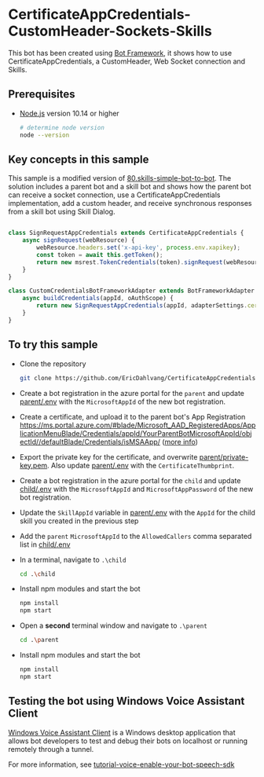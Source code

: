 # CertificateAppCredentials-CustomHeader-Sockets-Skills

This bot has been created using [Bot Framework](https://dev.botframework.com), it shows how to use CertificateAppCredentials, a CustomHeader, Web Socket connection and Skills.

## Prerequisites

- [Node.js](https://nodejs.org) version 10.14 or higher

    ```bash
    # determine node version
    node --version

## Key concepts in this sample

This sample is a modified version of [80.skills-simple-bot-to-bot](https://github.com/microsoft/BotBuilder-Samples/tree/master/samples/javascript_nodejs/80.skills-simple-bot-to-bot).  The solution includes a parent bot and a skill bot and shows how the parent bot can receive a socket connection, use a CertificateAppCredentials implementation, add a custom header, and receive synchronous responses from a skill bot using Skill Dialog.

```javascript

class SignRequestAppCredentials extends CertificateAppCredentials {
    async signRequest(webResource) {
        webResource.headers.set('x-api-key', process.env.xapikey);
        const token = await this.getToken();
        return new msrest.TokenCredentials(token).signRequest(webResource);
    }
}

class CustomCredentialsBotFrameworkAdapter extends BotFrameworkAdapter {
    async buildCredentials(appId, oAuthScope) {
        return new SignRequestAppCredentials(appId, adapterSettings.certificateThumbprint, adapterSettings.certificatePrivateKey, undefined, oAuthScope);
    }
}

```

## To try this sample

- Clone the repository

    ```bash
    git clone https://github.com/EricDahlvang/CertificateAppCredentials-CustomHeader-Sockets-Skills.git
    ```

- Create a bot registration in the azure portal for the `parent` and update [parent/.env](parent/.env) with the `MicrosoftAppId` of the new bot registration.
- Create a certificate, and upload it to the parent bot's App Registration https://ms.portal.azure.com/#blade/Microsoft_AAD_RegisteredApps/ApplicationMenuBlade/Credentials/appId/YourParentBotMicrosoftAppId/objectId//defaultBlade/Credentials/isMSAApp/ ([more info](https://docs.microsoft.com/en-us/azure/active-directory/develop/active-directory-certificate-credentials#register-your-certificate-with-microsoft-identity-platform))
- Export the private key for the certificate, and overwrite [parent/private-key.pem](parent/private-key.pem).  Also update [parent/.env](parent.env) with the `CertificateThumbprint`.
- Create a bot registration in the azure portal for the `child` and update [child/.env](child/.env) with the `MicrosoftAppId` and `MicrosoftAppPassword` of the new bot registration.
- Update the `SkillAppId` variable in [parent/.env](parent/.env) with the `AppId` for the child skill you created in the previous step
- Add the `parent` `MicrosoftAppId` to the `AllowedCallers` comma separated list in [child/.env](child/.env)
- In a terminal, navigate to `.\child`

    ```bash
    cd .\child
    ```

- Install npm modules and start the bot

    ```bash
    npm install
    npm start
    ```

- Open a **second** terminal window and navigate to `.\parent`

    ```bash
    cd .\parent
    ```

- Install npm modules and start the bot

    ```bash
    npm install
    npm start
    ```

## Testing the bot using Windows Voice Assistant Client

[Windows Voice Assistant Client](https://github.com/Azure-Samples/Cognitive-Services-Voice-Assistant/tree/master/clients/csharp-wpf) is a Windows desktop application that allows bot developers to test and debug their bots on localhost or running remotely through a tunnel. 

For more information, see [tutorial-voice-enable-your-bot-speech-sdk](https://docs.microsoft.com/en-us/azure/cognitive-services/speech-service/tutorial-voice-enable-your-bot-speech-sdk)

